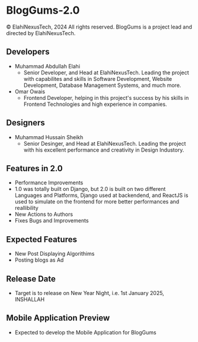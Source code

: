 # BlogGums-2.0

© ElahiNexusTech, 2024
All rights reserved. 
BlogGums is a project lead and directed by ElahiNexusTech.

## Developers
- Muhammad Abdullah Elahi
    -    Senior Developer, and Head at ElahiNexusTech. Leading the project with capabilites and skills in Software Development, Website Development, Database Management Systems, and much more.
- Omar Owais
    - Frontend Developer, helping in this project's success by his skills in Frontend Technologies and high experience in companies.
 
## Designers
- Muhammad Hussain Sheikh
    - Senior Desinger, and Head at ElahiNexusTech. Leading the project with his excellent performance and creativity in Design Industory.

## Features in 2.0
- Performance Improvements
- 1.0 was totally built on Django, but 2.0 is built on two different Languages and Platforms, Django used at backendend, and ReactJS is used to simulate on the frontend for more better performances and reallibility
- New Actions to Authors
- Fixes Bugs and Improvements

## Expected Features
- New Post Displaying Algorithims
- Posting blogs as Ad

## Release Date
- Target is to release on New Year Night, i.e. 1st January 2025, INSHALLAH

## Mobile Application Preview
- Expected to develop the Mobile Application for BlogGums
